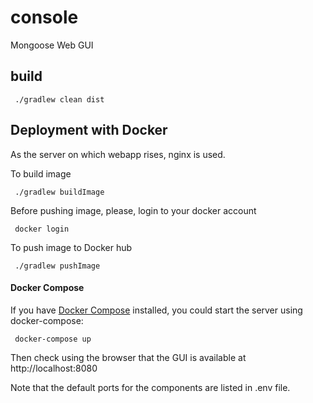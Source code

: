 # console
Mongoose Web GUI

## build
` ./gradlew clean dist`

## Deployment with Docker
As the server on which webapp rises, nginx is used.

To build image

` ./gradlew buildImage`

Before pushing image, please, login to your docker account

` docker login`

To push image to Docker hub

` ./gradlew pushImage`

#### Docker Compose

If you have [Docker Compose](https://docs.docker.com/compose/install/) installed, you could start the server using docker-compose:

` docker-compose up`

Then check using the browser that the GUI is available at http://localhost:8080

Note that the default ports for the components are listed in .env file.
